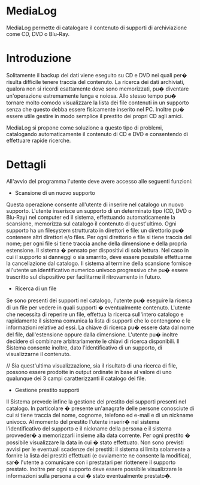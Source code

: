 # MediaLog #

MediaLog permette di catalogare il contenuto di supporti di archiviazione come CD, DVD o Blu-Ray.

# Introduzione #

Solitamente il backup dei dati viene eseguito su CD e DVD nei quali per� risulta difficile tenere traccia del contenuto. La ricerca dei dati archiviati, qualora non si ricordi esattamente dove sono memorizzati, pu� diventare un'operazione estremamente lunga e noiosa. Allo stesso tempo pu� tornare molto comodo visualizzare la lista dei file contenuti in un supporto senza che questo debba essere fisicamente inserito nel PC.
Inoltre pu� essere utile gestire in modo semplice il prestito dei propri CD agli amici.

MediaLog si propone come soluzione a questo tipo di problemi, catalogando automaticamente il contenuto di CD e DVD e consentendo di effettuare rapide ricerche.

# Dettagli #

All'avvio del programma l'utente deve avere accesso alle seguenti funzioni:

- Scansione di un nuovo supporto

Questa operazione consente all'utente di inserire nel catalogo un nuovo supporto.
L'utente inserisce un supporto di un determinato tipo (CD, DVD o Blu-Ray) nel computer ed il sistema, effettuando automaticamente la scansione, memorizza sul catalogo il contenuto di quest'ultimo. Ogni supporto ha un filesystem strutturato in direttori e file: un direttorio pu� contenere altri direttori e/o files. Per ogni direttorio e file si tiene traccia del nome; per ogni file si tiene traccia anche della dimensione e della propria estensione.
Il sistema � pensato per dispositivi di sola lettura.
Nel caso in cui il supporto si danneggi o sia smarrito, deve essere possibile effettuarne la cancellazione dal catalogo.
Il sistema al termine della scansione fornisce all'utente un identificativo numerico univoco progressivo che pu� essere trascritto sul dispositivo per facilitarne il ritrovamento in futuro.

- Ricerca di un file

Se sono presenti dei supporti nel catalogo, l'utente pu� eseguire la ricerca di un file per vedere in quali supporti � eventualmente contenuto.
L'utente che necessita di reperire un file, effettua la ricerca sull'intero catalogo e rapidamente il sistema comunica la lista di supporti che lo contengono e le informazioni relative ad essi. La chiave di ricerca pu� essere data dal nome del file, dall'estensione oppure dalla dimensione. L'utente pu� inoltre decidere di combinare arbitrariamente le chiavi di ricerca disponibili.
Il Sistema consente inoltre, dato l'identificativo di un supporto, di visualizzarne il contenuto.

// Sia quest'ultima visualizzazione, sia il risultato di una ricerca di file, possono essere prodotte in output ordinate in base al valore di uno qualunque dei 3 campi caratterizzanti il catalogo dei file.

- Gestione prestito supporti

Il Sistema prevede infine la gestione del prestito dei supporti presenti nel catalogo. In particolare � presente un'anagrafe delle persone conosciute di cui si tiene traccia del nome, cognome, telefono ed e-mail e di un nickname univoco. Al momento del prestito l'utente inserir� nel sistema l'identificativo del supporto e il nickname della persona e il sistema provveder� a memorizzarli insieme alla data corrente.
Per ogni prestito � possibile visualizzare la data in cui � stato effettuato. Non sono previsti avvisi per le eventuali scadenze dei prestiti: il sistema si limita solamente a fornire la lista dei prestiti effettuati (e ovviamente ne consente la modifica), sar� l'utente a comunicare con i prestatari per riottenere il supporto prestato. Inoltre per ogni supporto deve essere possibile visualizzare le informazioni sulla persona a cui � stato eventualmente prestato�.